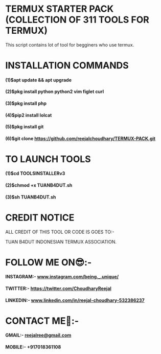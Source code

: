 # TERMUX STARTER PACK (COLLECTION OF 311 TOOLS FOR TERMUX)

This script contains lot of tool for begginers who use termux.

# INSTALLATION COMMANDS

#### (1)$apt update && apt upgrade
#### (2)$pkg install python python2 vim figlet curl
#### (3)$pkg install php
#### (4)$pip2 install lolcat
#### (5)$pkg install git
#### (6)$git clone https://github.com/reejalchoudhary/TERMUX-PACK.git

# TO LAUNCH TOOLS

#### (1)$cd TOOLSINSTALLERv3
#### (2)$chmod +x TUANB4DUT.sh
#### (3)$sh TUANB4DUT.sh

# CREDIT NOTICE

 ALL CREDIT OF THIS TOOL OR CODE IS GOES TO:-

TUAN B4DUT
INDONESIAN TERMUX ASSOCIATION.


# FOLLOW ME ON😎:-
#### INSTAGRAM:- www.instagram.com/being._.unique/
#### TWITTER:- https://twitter.com/ChoudharyReejal
#### LINKEDIN:- www.linkedin.com/in/reejal-choudhary-532386237
# CONTACT ME📱:-
#### GMAIL:- reejalree@gmail.com
#### MOBILE:- +917018361108
